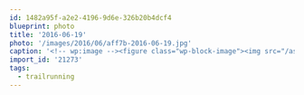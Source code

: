 ```yaml
---
id: 1482a95f-a2e2-4196-9d6e-326b20b4dcf4
blueprint: photo
title: '2016-06-19'
photo: '/images/2016/06/aff7b-2016-06-19.jpg'
caption: '<!-- wp:image --><figure class="wp-block-image"><img src="/assets/images/2016/06/aff7b-2016-06-19.jpg" /></figure><!-- /wp:image --><!-- wp:paragraph --><p>One of us in the house has a shoe problem, and it''s not the girl. #trailrunning</p><!-- /wp:paragraph -->'
import_id: '21273'
tags:
  - trailrunning
---
```

